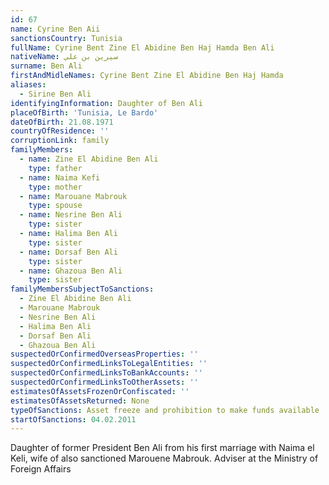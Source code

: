```yaml
---
id: 67
name: Cyrine Ben Aii
sanctionsCountry: Tunisia
fullName: Cyrine Bent Zine El Abidine Ben Haj Hamda Ben Ali
nativeName: سيرين بن علي
surname: Ben Ali
firstAndMidleNames: Cyrine Bent Zine El Abidine Ben Haj Hamda
aliases:
  - Sirine Ben Ali
identifyingInformation: Daughter of Ben Ali
placeOfBirth: 'Tunisia, Le Bardo'
dateOfBirth: 21.08.1971
countryOfResidence: ''
corruptionLink: family
familyMembers:
  - name: Zine El Abidine Ben Ali
    type: father
  - name: Naima Kefi
    type: mother
  - name: Marouane Mabrouk
    type: spouse
  - name: Nesrine Ben Ali
    type: sister
  - name: Halima Ben Ali
    type: sister
  - name: Dorsaf Ben Ali
    type: sister
  - name: Ghazoua Ben Ali
    type: sister
familyMembersSubjectToSanctions:
  - Zine El Abidine Ben Ali
  - Marouane Mabrouk
  - Nesrine Ben Ali
  - Halima Ben Ali
  - Dorsaf Ben Ali
  - Ghazoua Ben Ali
suspectedOrConfirmedOverseasProperties: ''
suspectedOrConfirmedLinksToLegalEntities: ''
suspectedOrConfirmedLinksToBankAccounts: ''
suspectedOrConfirmedLinksToOtherAssets: ''
estimatesOfAssetsFrozenOrConfiscated: ''
estimatesOfAssetsReturned: None
typeOfSanctions: Asset freeze and prohibition to make funds available
startOfSanctions: 04.02.2011
---
```

Daughter of former President Ben Ali from his first marriage with Naima el Keli, 
wife of also sanctioned Marouene Mabrouk. Adviser at the Ministry of Foreign 
Affairs 
